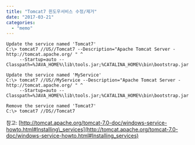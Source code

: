 ```yaml
---
title: "Tomcat7 윈도우서비스 수정/제거"
date: "2017-03-21"
categories: 
  - "memo"
---
```


```
Update the service named 'Tomcat7'
C:\> tomcat7 //US//Tomcat7 --Description="Apache Tomcat Server - http://tomcat.apache.org/ " ^
     --Startup=auto --Classpath=%JAVA_HOME%\lib\tools.jar;%CATALINA_HOME%\bin\bootstrap.jar
```

```
Update the service named 'MyService'
C:\> tomcat7 //US//MyService --Description="Apache Tomcat Server - http://tomcat.apache.org/ " ^
     --Startup=auto --Classpath=%JAVA_HOME%\lib\tools.jar;%CATALINA_HOME%\bin\bootstrap.jar
```

```
Remove the service named 'Tomcat7'
C:\> tomcat7 //DS//Tomcat7
```

참고: [http://tomcat.apache.org/tomcat-7.0-doc/windows-service-howto.html#Installing\_services](http://tomcat.apache.org/tomcat-7.0-doc/windows-service-howto.html#Installing_services)
